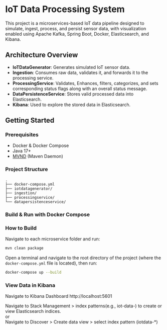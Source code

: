 # IoT Data Processing System

This project is a microservices-based IoT data pipeline designed to simulate, ingest, process, and persist sensor data, with visualization enabled using Apache Kafka, Spring Boot, Docker, Elasticsearch, and Kibana.

## Architecture Overview

- **IoTDataGenerator**: Generates simulated IoT sensor data.
- **Ingestion**: Consumes raw data, validates it, and forwards it to the processing service.
- **ProcessingService**: Validates, Enhances, filters, categorizes, and sets corresponding status flags along with an overall status message.
- **DataPersistenceService**: Stores valid processed data into Elasticsearch.
- **Kibana**: Used to explore the stored data in Elasticsearch.

## Getting Started

### Prerequisites

- Docker & Docker Compose
- Java 17+
- [MVND](https://github.com/apache/maven-mvnd) (Maven Daemon)

### Project Structure
```text
.
├── docker-compose.yml
├── iotdatagenerator/
├── ingestion/
├── processingservice/
└── datapersistenceservice/
```
### Build & Run with Docker Compose

### How to Build

Navigate to each microservice folder and run:

```bash
mvn clean package
```

Open a terminal and navigate to the root directory of the project (where the `docker-compose.yml` file is located), then run:

```bash
docker-compose up --build
```
### View Data in Kibana
Navigate to Kibana Dashboard http://localhost:5601

Navigate to Stack Management > index patterns(e.g., iot-data-) to
create or view Elasticsearch indices.<br/> 
or<br/>
Navigate to Discover > Create data view > select index pattern (iotdata-*)




